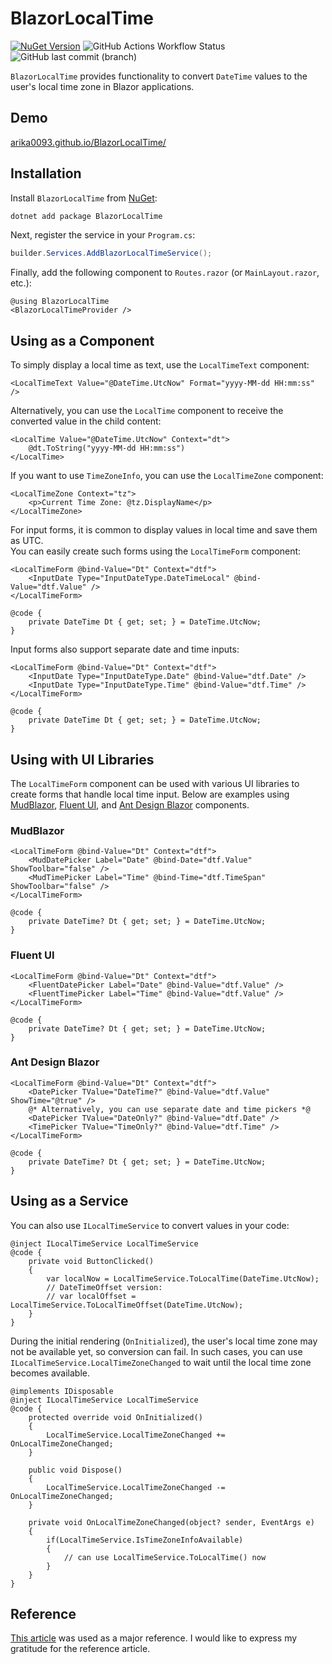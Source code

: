 ﻿# BlazorLocalTime

[![NuGet Version](https://img.shields.io/nuget/v/BlazorLocalTime?style=flat-square&logo=NuGet&color=0080CC)](https://www.nuget.org/packages/BlazorLocalTime/) ![GitHub Actions Workflow Status](https://img.shields.io/github/actions/workflow/status/arika0093/BlazorLocalTime/test.yaml?branch=main&label=Test&style=flat-square) ![GitHub last commit (branch)](https://img.shields.io/github/last-commit/arika0093/BlazorLocalTime?style=flat-square)

`BlazorLocalTime` provides functionality to convert `DateTime` values to the user's local time zone in Blazor applications.

## Demo
[arika0093.github.io/BlazorLocalTime/](https://arika0093.github.io/BlazorLocalTime/)

## Installation
Install `BlazorLocalTime` from [NuGet](https://www.nuget.org/packages/BlazorLocalTime):

```bash
dotnet add package BlazorLocalTime
```

Next, register the service in your `Program.cs`:

```csharp
builder.Services.AddBlazorLocalTimeService();
```

Finally, add the following component to `Routes.razor` (or `MainLayout.razor`, etc.):

```razor
@using BlazorLocalTime
<BlazorLocalTimeProvider />
```

## Using as a Component

To simply display a local time as text, use the `LocalTimeText` component:

```razor
<LocalTimeText Value="@DateTime.UtcNow" Format="yyyy-MM-dd HH:mm:ss" />
```

Alternatively, you can use the `LocalTime` component to receive the converted value in the child content:

```razor
<LocalTime Value="@DateTime.UtcNow" Context="dt">
    @dt.ToString("yyyy-MM-dd HH:mm:ss")
</LocalTime>
```

If you want to use `TimeZoneInfo`, you can use the `LocalTimeZone` component:

```razor
<LocalTimeZone Context="tz">
    <p>Current Time Zone: @tz.DisplayName</p>
</LocalTimeZone>
```

For input forms, it is common to display values in local time and save them as UTC.  
You can easily create such forms using the `LocalTimeForm` component:

```razor
<LocalTimeForm @bind-Value="Dt" Context="dtf">
    <InputDate Type="InputDateType.DateTimeLocal" @bind-Value="dtf.Value" />
</LocalTimeForm>

@code {
    private DateTime Dt { get; set; } = DateTime.UtcNow;
}
```

Input forms also support separate date and time inputs:

```razor
<LocalTimeForm @bind-Value="Dt" Context="dtf">
    <InputDate Type="InputDateType.Date" @bind-Value="dtf.Date" />
    <InputDate Type="InputDateType.Time" @bind-Value="dtf.Time" />
</LocalTimeForm>

@code {
    private DateTime Dt { get; set; } = DateTime.UtcNow;
}
```

## Using with UI Libraries

The `LocalTimeForm` component can be used with various UI libraries to create forms that handle local time input.
Below are examples using [MudBlazor](https://mudblazor.com/), [Fluent UI](https://www.fluentui-blazor.net), and [Ant Design Blazor](https://antblazor.com/) components.

### MudBlazor

```razor
<LocalTimeForm @bind-Value="Dt" Context="dtf">
    <MudDatePicker Label="Date" @bind-Date="dtf.Value" ShowToolbar="false" />
    <MudTimePicker Label="Time" @bind-Time="dtf.TimeSpan" ShowToolbar="false" />
</LocalTimeForm>

@code {
    private DateTime? Dt { get; set; } = DateTime.UtcNow;
}
```

### Fluent UI

```razor
<LocalTimeForm @bind-Value="Dt" Context="dtf">
    <FluentDatePicker Label="Date" @bind-Value="dtf.Value" />
    <FluentTimePicker Label="Time" @bind-Value="dtf.Value" />
</LocalTimeForm>
    
@code {
    private DateTime? Dt { get; set; } = DateTime.UtcNow;
}
```

### Ant Design Blazor

```razor
<LocalTimeForm @bind-Value="Dt" Context="dtf">
    <DatePicker TValue="DateTime?" @bind-Value="dtf.Value" ShowTime="@true" />
    @* Alternatively, you can use separate date and time pickers *@
    <DatePicker TValue="DateOnly?" @bind-Value="dtf.Date" />
    <TimePicker TValue="TimeOnly?" @bind-Value="dtf.Time" />
</LocalTimeForm>

@code {
    private DateTime? Dt { get; set; } = DateTime.UtcNow;
}
```

## Using as a Service

You can also use `ILocalTimeService` to convert values in your code:

```razor
@inject ILocalTimeService LocalTimeService
@code {
    private void ButtonClicked()
    {
        var localNow = LocalTimeService.ToLocalTime(DateTime.UtcNow);
        // DateTimeOffset version:
        // var localOffset = LocalTimeService.ToLocalTimeOffset(DateTime.UtcNow);
    }
}
```

During the initial rendering (`OnInitialized`), the user's local time zone may not be available yet, so conversion can fail.
In such cases, you can use `ILocalTimeService.LocalTimeZoneChanged` to wait until the local time zone becomes available.

```razor
@implements IDisposable
@inject ILocalTimeService LocalTimeService
@code {
    protected override void OnInitialized()
    {
        LocalTimeService.LocalTimeZoneChanged += OnLocalTimeZoneChanged;
    }

    public void Dispose()
    {
        LocalTimeService.LocalTimeZoneChanged -= OnLocalTimeZoneChanged;
    }

    private void OnLocalTimeZoneChanged(object? sender, EventArgs e)
    {
        if(LocalTimeService.IsTimeZoneInfoAvailable)
        {
            // can use LocalTimeService.ToLocalTime() now
        }
    }
}
```

## Reference

[This article](https://www.meziantou.net/convert-datetime-to-user-s-time-zone-with-server-side-blazor-time-provider.htm) was used as a major reference. I would like to express my gratitude for the reference article.
